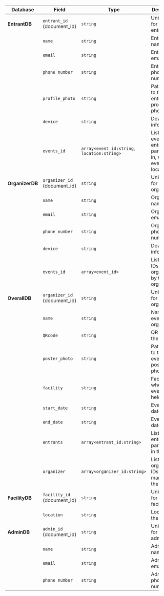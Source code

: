 | Database      | Field                      | Type                                          | Description                                                                       |
|---------------|----------------------------|-----------------------------------------------|-----------------------------------------------------------------------------------|
| **EntrantDB** | `entrant_id` (document_id)  | `string`                                      | Unique ID for the entrant                                                         |
|               | `name`                     | `string`                                      | Entrant's name                                                                    |
|               | `email`                    | `string`                                      | Entrant's email                                                                   |
|               | `phone number`             | `string`                                      | Entrant's phone number                                                            |
|               | `profile_photo`            | `string`                                      | Path or URL to the entrant's profile photo                                        |
|               | `device`                   | `string`                                      | Device information                                                                |
|               | `events_id`                | `array<event_id:string, location:string>`      | List of events the entrant is participating in, with event ID and location        |
| **OrganizerDB**| `organizer_id` (document_id)| `string`                                      | Unique ID for the organizer                                                       |
|               | `name`                     | `string`                                      | Organizer's name                                                                  |
|               | `email`                    | `string`                                      | Organizer's email                                                                 |
|               | `phone number`             | `string`                                      | Organizer's phone number                                                          |
|               | `device`                   | `string`                                      | Device information                                                                |
|               | `events_id`                | `array<event_id>`                              | List of event IDs organized by the organizer                                      |
| **OverallDB** | `organizer_id` (document_id)| `string`                                      | Unique ID for the organizer                                                       |
|               | `name`                     | `string`                                      | Name of the event or organizer                                                    |
|               | `QRcode`                   | `string`                                      | QR code for the event                                                             |
|               | `poster_photo`             | `string`                                      | Path or URL to the event's poster photo                                           |
|               | `facility`                 | `string`                                      | Facility where the event is held                                                  |
|               | `start_date`               | `string`                                      | Event start date                                                                  |
|               | `end_date`                 | `string`                                      | Event end date                                                                    |
|               | `entrants`                 | `array<entrant_id:string>`                    | List of entrant IDs participating in the event                                    |
|               | `organizer`                | `array<organizer_id:string>`                  | List of organizer IDs managing the event                                          |
| **FacilityDB**| `facility_id` (document_id) | `string`                                      | Unique ID for the facility                                                        |
|               | `location`                 | `string`                                      | Location of the facility                                                          |
| **AdminDB**   | `admin_id` (document_id)    | `string`                                      | Unique ID for the admin                                                           |
|               | `name`                     | `string`                                      | Admin's name                                                                      |
|               | `email`                    | `string`                                      | Admin's email                                                                     |
|               | `phone number`             | `string`                                      | Admin's phone number                                                              |
